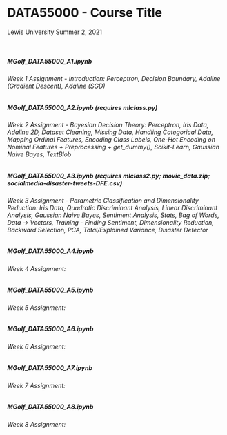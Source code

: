 # DATA55000 - Course Title
Lewis University Summer 2, 2021

<br />

##### MGolf_DATA55000_A1.ipynb 
###### Week 1 Assignment - Introduction: Perceptron, Decision Boundary, Adaline (Gradient Descent), Adaline (SGD)
##### MGolf_DATA55000_A2.ipynb (requires mlclass.py)
###### Week 2 Assignment - Bayesian Decision Theory: Perceptron, Iris Data, Adaline 2D, Dataset Cleaning, Missing Data, Handling Categorical Data, Mapping Ordinal Features, Encoding Class Labels, One-Hot Encoding on Nominal Features + Preprocessing + get_dummy(), Scikit-Learn, Gaussian Naive Bayes, TextBlob
##### MGolf_DATA55000_A3.ipynb (requires mlclass2.py; movie_data.zip; socialmedia-disaster-tweets-DFE.csv)
###### Week 3 Assignment - Parametric Classification and Dimensionality Reduction: Iris Data, Quadratic Discriminant Analysis, Linear Discriminant Analysis, Gaussian Naive Bayes, Sentiment Analysis, Stats, Bag of Words, Data -> Vectors, Training - Finding Sentiment, Dimensionality Reduction, Backward Selection, PCA, Total/Explained Variance, Disaster Detector
##### MGolf_DATA55000_A4.ipynb 
###### Week 4 Assignment:
##### MGolf_DATA55000_A5.ipynb 
###### Week 5 Assignment:
##### MGolf_DATA55000_A6.ipynb 
###### Week 6 Assignment:
##### MGolf_DATA55000_A7.ipynb 
###### Week 7 Assignment:
##### MGolf_DATA55000_A8.ipynb 
###### Week 8 Assignment:

<br />
